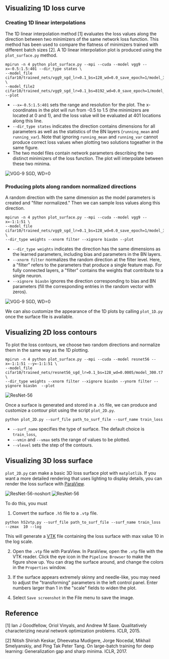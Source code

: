 ## Visualizing 1D loss curve

### Creating 1D linear interpolations
The 1D linear interpolation method [1] evaluates the loss values along the direction between two minimizers of the same network loss function. This method has been used to compare the flatness of minimizers trained with different batch sizes [2].
A 1D linear interpolation plot is produced using the `plot_surface.py` method.

```
mpirun -n 4 python plot_surface.py --mpi --cuda --model vgg9 --x=-0.5:1.5:401 --dir_type states \
--model_file cifar10/trained_nets/vgg9_sgd_lr=0.1_bs=128_wd=0.0_save_epoch=1/model_300.t7 \
--model_file2 cifar10/trained_nets/vgg9_sgd_lr=0.1_bs=8192_wd=0.0_save_epoch=1/model_300.t7 --plot
```
- `--x=-0.5:1.5:401` sets the range and resolution for the plot.  The x-coordinates in the plot will run from -0.5 to 1.5 (the minimizers are located at 0 and 1), and the loss value will be evaluated at 401 locations along this line.
- `--dir_type states` indicates the direction contains dimensions for all parameters as well as the statistics of the BN layers (`running_mean` and `running_var`). Note that ignoring `running_mean` and `running_var` cannot produce correct loss values when plotting two solutions togeather in the same figure.  
- The two model files contain network parameters describing the two distinct minimizers of the loss function.  The plot will interpolate between these two minima.

![VGG-9 SGD, WD=0](doc/images/vgg9_sgd_lr=0.1_bs=128_wd=0.0_save_epoch=1_model_300.t7_vgg9_sgd_lr=0.1_bs=8192_wd=0.0_save_epoch=1_model_300.t7_states.h5_[-1.0,1.0,401].h5_1d_loss_acc.jpg)



### Producing plots along random normalized directions
A random direction with the same dimension as the model parameters is created and "filter normalized."
Then we can sample loss values along this direction.

```
mpirun -n 4 python plot_surface.py --mpi --cuda --model vgg9 --x=-1:1:51 \
--model_file cifar10/trained_nets/vgg9_sgd_lr=0.1_bs=128_wd=0.0_save_epoch=1/model_300.t7 \
--dir_type weights --xnorm filter --xignore biasbn --plot
```
 - `--dir_type weights` indicates the direction has the same dimensions as the learned parameters, including bias and parameters in the BN layers.
 - `--xnorm filter` normalizes the random direction at the filter level. Here, a "filter" refers to the parameters that produce a single feature map.  For fully connected layers, a "filter" contains the weights that contribute to a single neuron.
 - `--xignore biasbn` ignores the direction corresponding to bias and BN parameters (fill the corresponding entries in the random vector with zeros).


 ![VGG-9 SGD, WD=0](doc/images/vgg9_sgd_lr=0.1_bs=128_wd=0.0_save_epoch=1/model_300.t7_weights_xignore=biasbn_xnorm=filter.h5_[-1.0,1.0,51].h5_1d_loss_acc.jpg)



We can also customize the appearance of the 1D plots by calling `plot_1D.py` once the surface file is available.


## Visualizing 2D loss contours

To plot the loss contours, we choose two random directions and normalize them in the same way as the 1D plotting.

```
mpirun -n 4 python plot_surface.py --mpi --cuda --model resnet56 --x=-1:1:51 --y=-1:1:51 \
--model_file cifar10/trained_nets/resnet56_sgd_lr=0.1_bs=128_wd=0.0005/model_300.t7 \
--dir_type weights --xnorm filter --xignore biasbn --ynorm filter --yignore biasbn  --plot
```

![ResNet-56](doc/images/resnet56_sgd_lr=0.1_bs=128_wd=0.0005/model_300.t7_weights_xignore=biasbn_xnorm=filter_yignore=biasbn_ynorm=filter.h5_[-1.0,1.0,51]x[-1.0,1.0,51].h5_train_loss_2dcontour.jpg)

Once a surface is generated and stored in a `.h5` file, we can produce and customize a contour plot using the script `plot_2D.py`.

```
python plot_2D.py --surf_file path_to_surf_file --surf_name train_loss
```
- `--surf_name` specifies the type of surface. The default choice is `train_loss`,
- `--vmin` and `--vmax` sets the range of values to be plotted.
- `--vlevel` sets the step of the contours.


## Visualizing 3D loss surface
`plot_2D.py` can make a basic 3D loss surface plot with `matplotlib`.
If you want a more detailed rendering that uses lighting to display details, you can render the loss surface with [ParaView](http://paraview.org).

![ResNet-56-noshort](doc/images/resnet56_noshort_small.jpg) ![ResNet-56](doc/images/resnet56_small.jpg)

To do this, you must
1. Convert the surface `.h5` file to a `.vtp` file.
```
python h52vtp.py --surf_file path_to_surf_file --surf_name train_loss --zmax  10 --log
```
   This will generate a [VTK](https://www.kitware.com/products/books/VTKUsersGuide.pdf) file containing the loss surface with max value 10 in the log scale.

2. Open the `.vtp` file with ParaView. In ParaView, open the `.vtp` file with the VTK reader. Click the eye icon in the `Pipeline Browser` to make the figure show up. You can drag the surface around, and change the colors in the `Properties` window.

3. If the surface appears extremely skinny and needle-like, you may need to adjust the "transforming" parameters in the left control panel.  Enter numbers larger than 1 in the "scale" fields to widen the plot.

4. Select `Save screenshot` in the File menu to save the image.


## Reference

[1] Ian J Goodfellow, Oriol Vinyals, and Andrew M Saxe. Qualitatively characterizing neural network optimization problems. ICLR, 2015.

[2] Nitish Shirish Keskar, Dheevatsa Mudigere, Jorge Nocedal, Mikhail Smelyanskiy, and Ping Tak Peter Tang. On large-batch training for deep learning: Generalization gap and sharp minima. ICLR, 2017.
